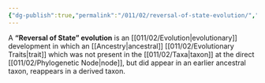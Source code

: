 ```yaml
---
{"dg-publish":true,"permalink":"/011/02/reversal-of-state-evolution/","title":"'Reversal of State' Evolution","tags":["BIOL422"],"noteIcon":"1","created":"2024-10-19T20:27:19.003-07:00","updated":"2024-09-26T15:02:13.997-07:00"}
---
```


A **“Reversal of State” evolution** is an [[011/02/Evolution\|evolutionary]] development in which an [[Ancestry\|ancestral]] [[011/02/Evolutionary Traits\|trait]] which was not present in the [[011/02/Taxa\|taxon]] at the direct [[011/02/Phylogenetic Node\|node]], but did appear in an earlier ancestral taxon, reappears in a derived taxon.